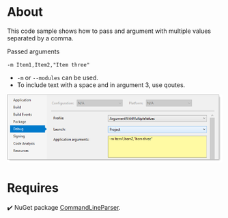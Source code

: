 ﻿# About

This code sample shows how to pass and argument with multiple values separated by a comma.

Passed arguments

```
-m Item1,Item2,"Item three"
```

- `-m` or `--modules` can be used.
- To include text with a space and in argument 3, use qoutes.



![Main](assets/main.png)

# Requires

:heavy_check_mark: NuGet package [CommandLineParser](https://www.nuget.org/packages/CommandLineParser).